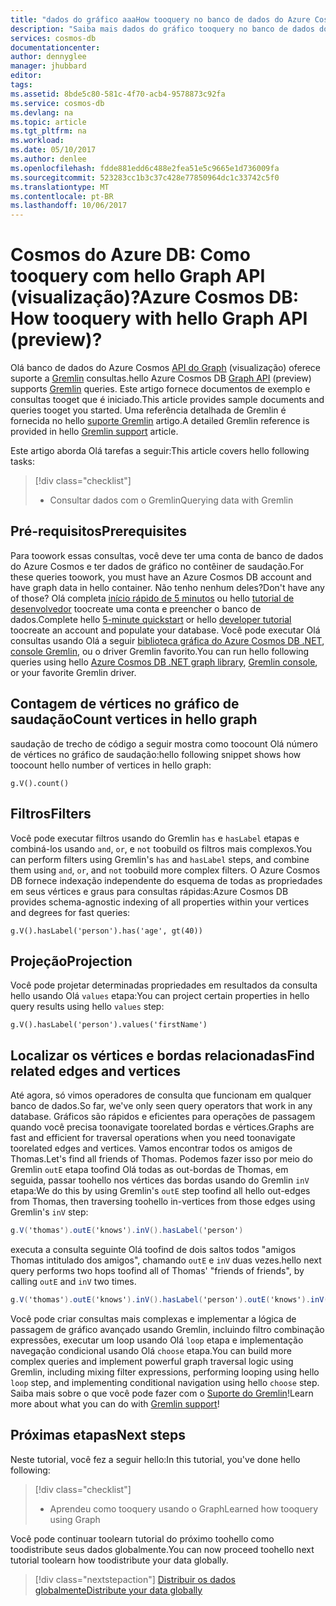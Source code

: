 ```yaml
---
title: "dados do gráfico aaaHow tooquery no banco de dados do Azure Cosmos? | Microsoft Docs"
description: "Saiba mais dados do gráfico tooquery no banco de dados do Azure Cosmos"
services: cosmos-db
documentationcenter: 
author: dennyglee
manager: jhubbard
editor: 
tags: 
ms.assetid: 8bde5c80-581c-4f70-acb4-9578873c92fa
ms.service: cosmos-db
ms.devlang: na
ms.topic: article
ms.tgt_pltfrm: na
ms.workload: 
ms.date: 05/10/2017
ms.author: denlee
ms.openlocfilehash: fdde881edd6c488e2fea51e5c9665e1d736009fa
ms.sourcegitcommit: 523283cc1b3c37c428e77850964dc1c33742c5f0
ms.translationtype: MT
ms.contentlocale: pt-BR
ms.lasthandoff: 10/06/2017
---
```

# <a name="azure-cosmos-db-how-tooquery-with-hello-graph-api-preview"></a><span data-ttu-id="f0c7c-104">Cosmos do Azure DB: Como tooquery com hello Graph API (visualização)?</span><span class="sxs-lookup"><span data-stu-id="f0c7c-104">Azure Cosmos DB: How tooquery with hello Graph API (preview)?</span></span>

<span data-ttu-id="f0c7c-105">Olá banco de dados do Azure Cosmos [API do Graph](graph-introduction.md) (visualização) oferece suporte a [Gremlin](https://docs.mongodb.com/manual/tutorial/query-documents/) consultas.</span><span class="sxs-lookup"><span data-stu-id="f0c7c-105">hello Azure Cosmos DB [Graph API](graph-introduction.md) (preview) supports [Gremlin](https://docs.mongodb.com/manual/tutorial/query-documents/) queries.</span></span> <span data-ttu-id="f0c7c-106">Este artigo fornece documentos de exemplo e consultas tooget que é iniciado.</span><span class="sxs-lookup"><span data-stu-id="f0c7c-106">This article provides sample documents and queries tooget you started.</span></span> <span data-ttu-id="f0c7c-107">Uma referência detalhada de Gremlin é fornecida no hello [suporte Gremlin](gremlin-support.md) artigo.</span><span class="sxs-lookup"><span data-stu-id="f0c7c-107">A detailed Gremlin reference is provided in hello [Gremlin support](gremlin-support.md) article.</span></span>

<span data-ttu-id="f0c7c-108">Este artigo aborda Olá tarefas a seguir:</span><span class="sxs-lookup"><span data-stu-id="f0c7c-108">This article covers hello following tasks:</span></span> 

> [!div class="checklist"]
> * <span data-ttu-id="f0c7c-109">Consultar dados com o Gremlin</span><span class="sxs-lookup"><span data-stu-id="f0c7c-109">Querying data with Gremlin</span></span>

## <a name="prerequisites"></a><span data-ttu-id="f0c7c-110">Pré-requisitos</span><span class="sxs-lookup"><span data-stu-id="f0c7c-110">Prerequisites</span></span>

<span data-ttu-id="f0c7c-111">Para toowork essas consultas, você deve ter uma conta de banco de dados do Azure Cosmos e ter dados de gráfico no contêiner de saudação.</span><span class="sxs-lookup"><span data-stu-id="f0c7c-111">For these queries toowork, you must have an Azure Cosmos DB account and have graph data in hello container.</span></span> <span data-ttu-id="f0c7c-112">Não tenho nenhum deles?</span><span class="sxs-lookup"><span data-stu-id="f0c7c-112">Don't have any of those?</span></span> <span data-ttu-id="f0c7c-113">Olá completa [início rápido de 5 minutos](create-graph-dotnet.md) ou hello [tutorial de desenvolvedor](tutorial-query-graph.md) toocreate uma conta e preencher o banco de dados.</span><span class="sxs-lookup"><span data-stu-id="f0c7c-113">Complete hello [5-minute quickstart](create-graph-dotnet.md) or hello [developer tutorial](tutorial-query-graph.md) toocreate an account and populate your database.</span></span> <span data-ttu-id="f0c7c-114">Você pode executar Olá consultas usando Olá a seguir [biblioteca gráfica do Azure Cosmos DB .NET](graph-sdk-dotnet.md), [console Gremlin](https://tinkerpop.apache.org/docs/current/reference/#gremlin-console), ou o driver Gremlin favorito.</span><span class="sxs-lookup"><span data-stu-id="f0c7c-114">You can run hello following queries using hello [Azure Cosmos DB .NET graph library](graph-sdk-dotnet.md), [Gremlin console](https://tinkerpop.apache.org/docs/current/reference/#gremlin-console), or your favorite Gremlin driver.</span></span>

## <a name="count-vertices-in-hello-graph"></a><span data-ttu-id="f0c7c-115">Contagem de vértices no gráfico de saudação</span><span class="sxs-lookup"><span data-stu-id="f0c7c-115">Count vertices in hello graph</span></span>

<span data-ttu-id="f0c7c-116">saudação de trecho de código a seguir mostra como toocount Olá número de vértices no gráfico de saudação:</span><span class="sxs-lookup"><span data-stu-id="f0c7c-116">hello following snippet shows how toocount hello number of vertices in hello graph:</span></span>

```
g.V().count()
```

## <a name="filters"></a><span data-ttu-id="f0c7c-117">Filtros</span><span class="sxs-lookup"><span data-stu-id="f0c7c-117">Filters</span></span>

<span data-ttu-id="f0c7c-118">Você pode executar filtros usando do Gremlin `has` e `hasLabel` etapas e combiná-los usando `and`, `or`, e `not` toobuild os filtros mais complexos.</span><span class="sxs-lookup"><span data-stu-id="f0c7c-118">You can perform filters using Gremlin's `has` and `hasLabel` steps, and combine them using `and`, `or`, and `not` toobuild more complex filters.</span></span> <span data-ttu-id="f0c7c-119">O Azure Cosmos DB fornece indexação independente do esquema de todas as propriedades em seus vértices e graus para consultas rápidas:</span><span class="sxs-lookup"><span data-stu-id="f0c7c-119">Azure Cosmos DB provides schema-agnostic indexing of all properties within your vertices and degrees for fast queries:</span></span>

```
g.V().hasLabel('person').has('age', gt(40))
```

## <a name="projection"></a><span data-ttu-id="f0c7c-120">Projeção</span><span class="sxs-lookup"><span data-stu-id="f0c7c-120">Projection</span></span>

<span data-ttu-id="f0c7c-121">Você pode projetar determinadas propriedades em resultados da consulta hello usando Olá `values` etapa:</span><span class="sxs-lookup"><span data-stu-id="f0c7c-121">You can project certain properties in hello query results using hello `values` step:</span></span>

```
g.V().hasLabel('person').values('firstName')
```

## <a name="find-related-edges-and-vertices"></a><span data-ttu-id="f0c7c-122">Localizar os vértices e bordas relacionadas</span><span class="sxs-lookup"><span data-stu-id="f0c7c-122">Find related edges and vertices</span></span>

<span data-ttu-id="f0c7c-123">Até agora, só vimos operadores de consulta que funcionam em qualquer banco de dados.</span><span class="sxs-lookup"><span data-stu-id="f0c7c-123">So far, we've only seen query operators that work in any database.</span></span> <span data-ttu-id="f0c7c-124">Gráficos são rápidos e eficientes para operações de passagem quando você precisa toonavigate toorelated bordas e vértices.</span><span class="sxs-lookup"><span data-stu-id="f0c7c-124">Graphs are fast and efficient for traversal operations when you need toonavigate toorelated edges and vertices.</span></span> <span data-ttu-id="f0c7c-125">Vamos encontrar todos os amigos de Thomas.</span><span class="sxs-lookup"><span data-stu-id="f0c7c-125">Let's find all friends of Thomas.</span></span> <span data-ttu-id="f0c7c-126">Podemos fazer isso por meio do Gremlin `outE` etapa toofind Olá todas as out-bordas de Thomas, em seguida, passar toohello nos vértices das bordas usando do Gremlin `inV` etapa:</span><span class="sxs-lookup"><span data-stu-id="f0c7c-126">We do this by using Gremlin's `outE` step toofind all hello out-edges from Thomas, then traversing toohello in-vertices from those edges using Gremlin's `inV` step:</span></span>

```cs
g.V('thomas').outE('knows').inV().hasLabel('person')
```

<span data-ttu-id="f0c7c-127">executa a consulta seguinte Olá toofind de dois saltos todos "amigos Thomas intitulado dos amigos", chamando `outE` e `inV` duas vezes.</span><span class="sxs-lookup"><span data-stu-id="f0c7c-127">hello next query performs two hops toofind all of Thomas' "friends of friends", by calling `outE` and `inV` two times.</span></span> 

```cs
g.V('thomas').outE('knows').inV().hasLabel('person').outE('knows').inV().hasLabel('person')
```

<span data-ttu-id="f0c7c-128">Você pode criar consultas mais complexas e implementar a lógica de passagem de gráfico avançado usando Gremlin, incluindo filtro combinação expressões, executar um loop usando Olá `loop` etapa e implementação navegação condicional usando Olá `choose` etapa.</span><span class="sxs-lookup"><span data-stu-id="f0c7c-128">You can build more complex queries and implement powerful graph traversal logic using Gremlin, including mixing filter expressions, performing looping using hello `loop` step, and implementing conditional navigation using hello `choose` step.</span></span> <span data-ttu-id="f0c7c-129">Saiba mais sobre o que você pode fazer com o [Suporte do Gremlin](gremlin-support.md)!</span><span class="sxs-lookup"><span data-stu-id="f0c7c-129">Learn more about what you can do with [Gremlin support](gremlin-support.md)!</span></span>

## <a name="next-steps"></a><span data-ttu-id="f0c7c-130">Próximas etapas</span><span class="sxs-lookup"><span data-stu-id="f0c7c-130">Next steps</span></span>

<span data-ttu-id="f0c7c-131">Neste tutorial, você fez a seguir hello:</span><span class="sxs-lookup"><span data-stu-id="f0c7c-131">In this tutorial, you've done hello following:</span></span>

> [!div class="checklist"]
> * <span data-ttu-id="f0c7c-132">Aprendeu como tooquery usando o Graph</span><span class="sxs-lookup"><span data-stu-id="f0c7c-132">Learned how tooquery using Graph</span></span> 

<span data-ttu-id="f0c7c-133">Você pode continuar toolearn tutorial do próximo toohello como toodistribute seus dados globalmente.</span><span class="sxs-lookup"><span data-stu-id="f0c7c-133">You can now proceed toohello next tutorial toolearn how toodistribute your data globally.</span></span>

> [!div class="nextstepaction"]
> [<span data-ttu-id="f0c7c-134">Distribuir os dados globalmente</span><span class="sxs-lookup"><span data-stu-id="f0c7c-134">Distribute your data globally</span></span>](tutorial-global-distribution-documentdb.md)